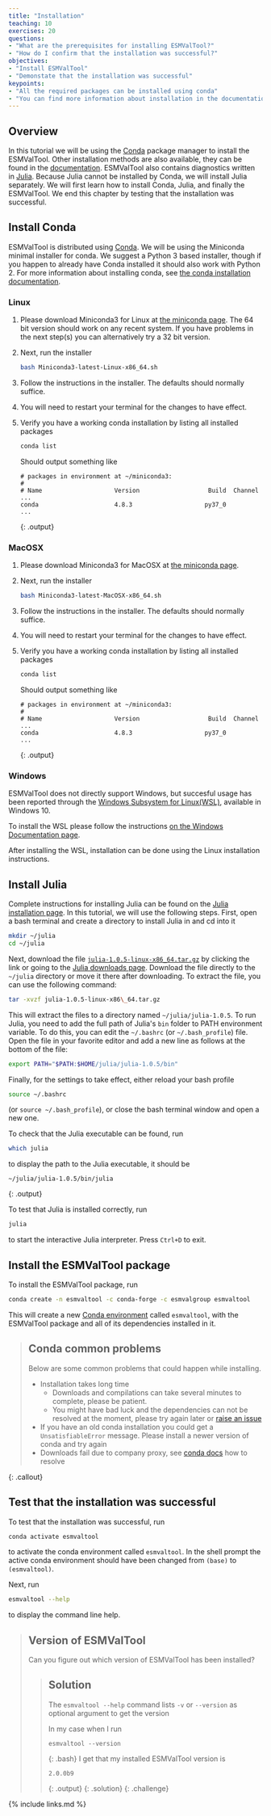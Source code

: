 ```yaml
---
title: "Installation"
teaching: 10
exercises: 20
questions:
- "What are the prerequisites for installing ESMValTool?"
- "How do I confirm that the installation was successful?"
objectives:
- "Install ESMValTool"
- "Demonstate that the installation was successful"
keypoints:
- "All the required packages can be installed using conda"
- "You can find more information about installation in the documentation"
---
```

## Overview

In this tutorial we will be using the [Conda](https://conda.io/projects/conda/en/latest/index.html)
package manager to install the ESMValTool.
Other installation methods are also available, they can be found in the
[documentation](https://docs.esmvaltool.org/en/latest/quickstart/installation.html).
ESMValTool also contains diagnostics written in [Julia](https://julialang.org/).
Because Julia cannot be installed by Conda, we will install Julia separately.
We will first learn how to install Conda, Julia, and finally the ESMValTool.
We end this chapter by testing that the installation was successful.

## Install Conda

ESMValTool is distributed using [Conda](https://conda.io/). We will be using the Miniconda minimal installer for conda. We suggest a Python 3 based installer, though if you happen to already have Conda installed it should also work with Python 2. For more information about installing conda, see [the conda installation documentation](https://docs.conda.io/projects/conda/en/latest/user-guide/install/index.html).

### Linux

1.  Please download Miniconda3 for Linux at [the miniconda page](https://docs.conda.io/en/latest/miniconda.html). The 64 bit version should work on any recent system. If you have problems in the next step(s) you can alternatively try a 32 bit version.

2.  Next, run the installer

    ```bash
    bash Miniconda3-latest-Linux-x86_64.sh
    ```

3.  Follow the instructions in the installer. The defaults should normally suffice.

4.  You will need to restart your terminal for the changes to have effect.

5.  Verify you have a working conda installation by listing all installed packages

    ```bash
    conda list
    ```

    Should output something like

    ```
    # packages in environment at ~/miniconda3:
    #
    # Name                    Version                   Build  Channel
    ...
    conda                     4.8.3                    py37_0
    ...
    ```
    {: .output}

### MacOSX

1.  Please download Miniconda3 for MacOSX at [the miniconda page](https://docs.conda.io/en/latest/miniconda.html). 

2.  Next, run the installer

    ```bash
    bash Miniconda3-latest-MacOSX-x86_64.sh
    ```

3.  Follow the instructions in the installer. The defaults should normally suffice.

4.  You will need to restart your terminal for the changes to have effect.

5.  Verify you have a working conda installation by listing all installed packages

    ```bash
    conda list
    ````

    Should output something like

    ```
    # packages in environment at ~/miniconda3:
    #
    # Name                    Version                   Build  Channel
    ...
    conda                     4.8.3                    py37_0
    ...
    ```
    {: .output}


### Windows

ESMValTool does not directly support Windows, but succesful usage has been reported through the [Windows Subsystem for Linux(WSL)](https://docs.microsoft.com/en-us/windows/wsl/), available in Windows 10.

To install the WSL please follow the instructions [on the Windows Documentation page](https://docs.microsoft.com/en-us/windows/wsl/install-win10).

After installing the WSL, installation can be done using the Linux installation instructions.

## Install Julia

Complete instructions for installing Julia can be found on the
[Julia installation page](https://julialang.org/downloads/platform/#linux_and_freebsd).
In this tutorial, we will use the following steps.
First, open a bash terminal and create a directory to install Julia in and cd into it

```bash
mkdir ~/julia
cd ~/julia
```

Next, download the file
[`julia-1.0.5-linux-x86_64.tar.gz`](https://julialang-s3.julialang.org/bin/linux/x64/1.0/julia-1.0.5-linux-x86_64.tar.gz)
by clicking the link or going to the [Julia downloads page](https://julialang.org/downloads/).
Download the file directly to the `~/julia` directory or move it there after downloading.
To extract the file, you can use the following command:

```bash
tar -xvzf julia-1.0.5-linux-x86\_64.tar.gz
```

This will extract the files to a directory named `~/julia/julia-1.0.5`.
To run Julia, you need to add the full path of Julia's `bin` folder to PATH environment variable.
To do this, you can edit the `~/.bashrc` (or `~/.bash_profile`) file.
Open the file in your favorite editor and add a new line as follows at the bottom of the file:

```bash
export PATH="$PATH:$HOME/julia/julia-1.0.5/bin"
```

Finally, for the settings to take effect, either reload your bash profile

```bash
source ~/.bashrc
```

(or `source ~/.bash_profile`), or close the bash terminal window and open a new one.

To check that the Julia executable can be found, run

```bash
which julia
```

to display the path to the Julia executable, it should be

```
~/julia/julia-1.0.5/bin/julia
```
{: .output}

To test that Julia is installed correctly, run

```bash
julia
```

to start the interactive Julia interpreter. Press `Ctrl+D` to exit.

## Install the ESMValTool package

To install the ESMValTool package, run

```bash
conda create -n esmvaltool -c conda-forge -c esmvalgroup esmvaltool
```

This will create a new
[Conda environment](https://docs.conda.io/projects/conda/en/latest/user-guide/tasks/manage-environments.html)
called `esmvaltool`, with the ESMValTool package and all of its dependencies installed in it.

> ## Conda common problems
>
> Below are some common problems that could happen while installing.
>
> -   Installation takes long time
>     -   Downloads and compilations can take several minutes to complete, please be patient.
>     -   You might have bad luck and the dependencies can not be resolved at the moment, please try again later or [raise an issue](https://github.com/ESMValGroup/ESMValTool/issues/new/choose)
> -   If you have an old conda installation you could get a `UnsatisfiableError` message. Please install a newer version of conda and try again
> -   Downloads fail due to company proxy, see [conda docs](https://docs.anaconda.com/anaconda/user-guide/tasks/proxy/) how to resolve
>
{: .callout}

## Test that the installation was successful

To test that the installation was successful, run

```bash
conda activate esmvaltool
```

to activate the conda environment called `esmvaltool`.
In the shell prompt the active conda environment should have been changed from `(base)` to `(esmvaltool)`.

Next, run

```bash
esmvaltool --help
```

to display the command line help.

> ## Version of ESMValTool
>
> Can you figure out which version of ESMValTool has been installed?
>
> > ## Solution
> >
> > The `esmvaltool --help` command lists `-v` or `--version` as optional argument to get the version
> >
> > In my case when I run
> > ~~~
> > esmvaltool --version
> > ~~~
> > {: .bash}
> > I get that my installed ESMValTool version is
> > ~~~
> > 2.0.0b9
> > ~~~
> > {: .output}
> {: .solution}
{: .challenge}

{% include links.md %}
